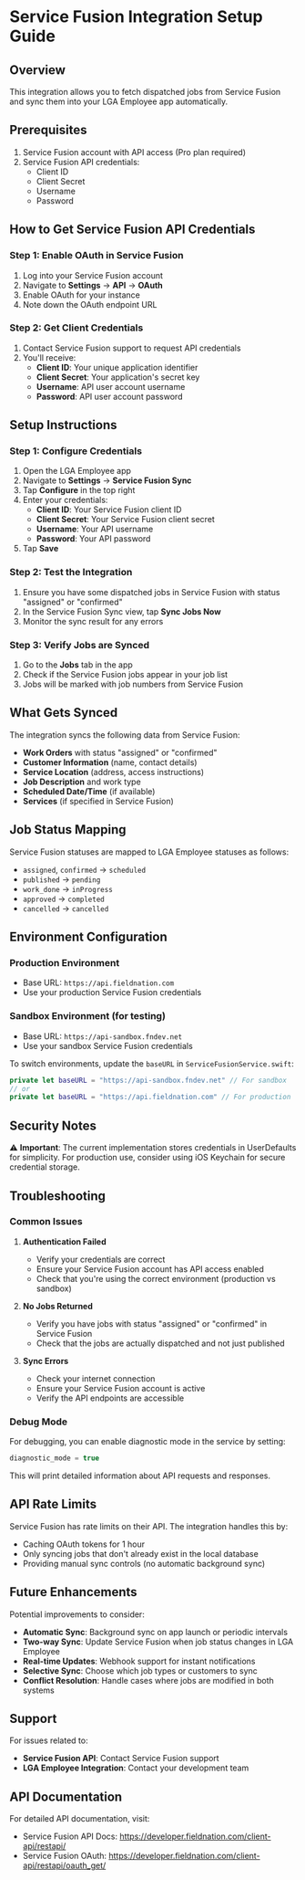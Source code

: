 # Service Fusion Integration Setup Guide

## Overview
This integration allows you to fetch dispatched jobs from Service Fusion and sync them into your LGA Employee app automatically.

## Prerequisites
1. Service Fusion account with API access (Pro plan required)
2. Service Fusion API credentials:
   - Client ID
   - Client Secret
   - Username
   - Password

## How to Get Service Fusion API Credentials

### Step 1: Enable OAuth in Service Fusion
1. Log into your Service Fusion account
2. Navigate to **Settings** → **API** → **OAuth**
3. Enable OAuth for your instance
4. Note down the OAuth endpoint URL

### Step 2: Get Client Credentials
1. Contact Service Fusion support to request API credentials
2. You'll receive:
   - **Client ID**: Your unique application identifier
   - **Client Secret**: Your application's secret key
   - **Username**: API user account username
   - **Password**: API user account password

## Setup Instructions

### Step 1: Configure Credentials
1. Open the LGA Employee app
2. Navigate to **Settings** → **Service Fusion Sync**
3. Tap **Configure** in the top right
4. Enter your credentials:
   - **Client ID**: Your Service Fusion client ID
   - **Client Secret**: Your Service Fusion client secret
   - **Username**: Your API username
   - **Password**: Your API password
5. Tap **Save**

### Step 2: Test the Integration
1. Ensure you have some dispatched jobs in Service Fusion with status "assigned" or "confirmed"
2. In the Service Fusion Sync view, tap **Sync Jobs Now**
3. Monitor the sync result for any errors

### Step 3: Verify Jobs are Synced
1. Go to the **Jobs** tab in the app
2. Check if the Service Fusion jobs appear in your job list
3. Jobs will be marked with job numbers from Service Fusion

## What Gets Synced

The integration syncs the following data from Service Fusion:
- **Work Orders** with status "assigned" or "confirmed"
- **Customer Information** (name, contact details)
- **Service Location** (address, access instructions)
- **Job Description** and work type
- **Scheduled Date/Time** (if available)
- **Services** (if specified in Service Fusion)

## Job Status Mapping

Service Fusion statuses are mapped to LGA Employee statuses as follows:
- `assigned`, `confirmed` → `scheduled`
- `published` → `pending`
- `work_done` → `inProgress`
- `approved` → `completed`
- `cancelled` → `cancelled`

## Environment Configuration

### Production Environment
- Base URL: `https://api.fieldnation.com`
- Use your production Service Fusion credentials

### Sandbox Environment (for testing)
- Base URL: `https://api-sandbox.fndev.net`
- Use your sandbox Service Fusion credentials

To switch environments, update the `baseURL` in `ServiceFusionService.swift`:

```swift
private let baseURL = "https://api-sandbox.fndev.net" // For sandbox
// or
private let baseURL = "https://api.fieldnation.com" // For production
```

## Security Notes

⚠️ **Important**: The current implementation stores credentials in UserDefaults for simplicity. For production use, consider using iOS Keychain for secure credential storage.

## Troubleshooting

### Common Issues

1. **Authentication Failed**
   - Verify your credentials are correct
   - Ensure your Service Fusion account has API access enabled
   - Check that you're using the correct environment (production vs sandbox)

2. **No Jobs Returned**
   - Verify you have jobs with status "assigned" or "confirmed" in Service Fusion
   - Check that the jobs are actually dispatched and not just published

3. **Sync Errors**
   - Check your internet connection
   - Ensure your Service Fusion account is active
   - Verify the API endpoints are accessible

### Debug Mode
For debugging, you can enable diagnostic mode in the service by setting:
```swift
diagnostic_mode = true
```

This will print detailed information about API requests and responses.

## API Rate Limits

Service Fusion has rate limits on their API. The integration handles this by:
- Caching OAuth tokens for 1 hour
- Only syncing jobs that don't already exist in the local database
- Providing manual sync controls (no automatic background sync)

## Future Enhancements

Potential improvements to consider:
- **Automatic Sync**: Background sync on app launch or periodic intervals
- **Two-way Sync**: Update Service Fusion when job status changes in LGA Employee
- **Real-time Updates**: Webhook support for instant notifications
- **Selective Sync**: Choose which job types or customers to sync
- **Conflict Resolution**: Handle cases where jobs are modified in both systems

## Support

For issues related to:
- **Service Fusion API**: Contact Service Fusion support
- **LGA Employee Integration**: Contact your development team

## API Documentation

For detailed API documentation, visit:
- Service Fusion API Docs: https://developer.fieldnation.com/client-api/restapi/
- Service Fusion OAuth: https://developer.fieldnation.com/client-api/restapi/oauth_get/ 